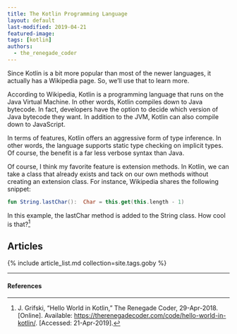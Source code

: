 ```yaml
---
title: The Kotlin Programming Language
layout: default
last-modified: 2019-04-21
featured-image: 
tags: [kotlin]
authors:
  - the_renegade_coder
---
```


Since Kotlin is a bit more popular than most of the newer languages, it 
actually has a Wikipedia page. So, we’ll use that to learn more.

According to Wikipedia, Kotlin is a programming language that runs on 
the Java Virtual Machine. In other words, Kotlin compiles down to Java 
bytecode. In fact, developers have the option to decide which version 
of Java bytecode they want. In addition to the JVM, Kotlin can also 
compile down to JavaScript.

In terms of features, Kotlin offers an aggressive form of type inference. 
In other words, the language supports static type checking on implicit 
types. Of course, the benefit is a far less verbose syntax than Java.

Of course, I think my favorite feature is extension methods. In Kotlin, 
we can take a class that already exists and tack on our own methods 
without creating an extension class. For instance, Wikipedia shares 
the following snippet:

```kotlin
fun String.lastChar():  Char = this.get(this.length - 1)
```

In this example, the lastChar method is added to the String class. How cool is that?[^1]

## Articles

{% include article_list.md collection=site.tags.goby %}

---

#### References

[^1]: J. Grifski, “Hello World in Kotlin,” The Renegade Coder, 29-Apr-2018. [Online]. Available: https://therenegadecoder.com/code/hello-world-in-kotlin/. [Accessed: 21-Apr-2019].
